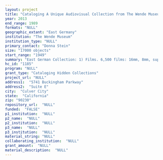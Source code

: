 ```yaml
--- 
layout: project 
title: "Cataloging A Unique Audiovisual Collection from The Wende Museum"
year: 2013
end_range: 1989
formats: "NULL"
geographic_extant: "East Germany"
institution: "The Wende Museum"
institution_type: "NULL"
primary_contact: "Donna Stein"
size: "17000 objects"
start_range: "1949"
summary: "East German Collection: 1) Films. 6,500 films: 16mm, 8mm, super 8mm, and filmstrips, with very few duplicate titles. The majority of the movies are documentary and educational films. Home movies constitute about 15% of the collection. Feature films comprise less than 5%. There are also numerous animated films for children. Until now, only 12% of the Wende's audiovisual collection has been accessioned (approximately 700 films). Of those, some 200 items have been cataloged, a little over 3% of the current collection. 2) Audio Recordings. 500+ records and audiotapes, including homemade mixed tapes, commercial and official recordings. Recordings and transcripts of hundreds of interviews made in the 1980s about everyday life in the GDR aired on public radio programs. Subjects include political officials and a cross-section of individuals from GDR society. These interviews complement the home movies and family photo albums in the Wende's AV collection, which also capture the everyday perspective. 3) Slides and Filmstrips. 10,000+ slides: About 75% are personal; the remainder are educational slides."
hc_id: "1185"
program: "NULL"
grant_type: "Cataloging Hidden Collections"
project_url: "NULL"
address1:  "5741 Buckingham Parkway"
address2:  "Suite E"
city:  "Culver City"
state:  "California"
zip: "90230"
repository_url:  "NULL"
funded:  "FALSE"
p1_institution:  "NULL"
p2_name:  "NULL"
p2_institution:  "NULL"
p3_name:  "NULL"
p3_institution:  "NULL"
material_string: "NULL"
collaborating_institution:  "NULL"
grant_amount:  "NULL"
material_description:  "NULL"
---
```

